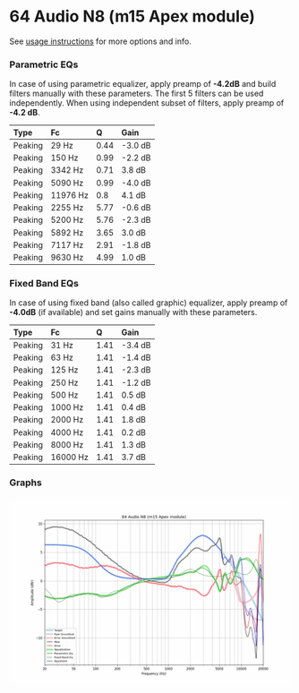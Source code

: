 # 64 Audio N8 (m15 Apex module)
See [usage instructions](https://github.com/jaakkopasanen/AutoEq#usage) for more options and info.

### Parametric EQs
In case of using parametric equalizer, apply preamp of **-4.2dB** and build filters manually
with these parameters. The first 5 filters can be used independently.
When using independent subset of filters, apply preamp of **-4.2 dB**.

| Type    | Fc       |    Q | Gain    |
|:--------|:---------|:-----|:--------|
| Peaking | 29 Hz    | 0.44 | -3.0 dB |
| Peaking | 150 Hz   | 0.99 | -2.2 dB |
| Peaking | 3342 Hz  | 0.71 | 3.8 dB  |
| Peaking | 5090 Hz  | 0.99 | -4.0 dB |
| Peaking | 11976 Hz | 0.8  | 4.1 dB  |
| Peaking | 2255 Hz  | 5.77 | -0.6 dB |
| Peaking | 5200 Hz  | 5.76 | -2.3 dB |
| Peaking | 5892 Hz  | 3.65 | 3.0 dB  |
| Peaking | 7117 Hz  | 2.91 | -1.8 dB |
| Peaking | 9630 Hz  | 4.99 | 1.0 dB  |

### Fixed Band EQs
In case of using fixed band (also called graphic) equalizer, apply preamp of **-4.0dB**
(if available) and set gains manually with these parameters.

| Type    | Fc       |    Q | Gain    |
|:--------|:---------|:-----|:--------|
| Peaking | 31 Hz    | 1.41 | -3.4 dB |
| Peaking | 63 Hz    | 1.41 | -1.4 dB |
| Peaking | 125 Hz   | 1.41 | -2.3 dB |
| Peaking | 250 Hz   | 1.41 | -1.2 dB |
| Peaking | 500 Hz   | 1.41 | 0.5 dB  |
| Peaking | 1000 Hz  | 1.41 | 0.4 dB  |
| Peaking | 2000 Hz  | 1.41 | 1.8 dB  |
| Peaking | 4000 Hz  | 1.41 | 0.2 dB  |
| Peaking | 8000 Hz  | 1.41 | 1.3 dB  |
| Peaking | 16000 Hz | 1.41 | 3.7 dB  |

### Graphs
![](./64%20Audio%20N8%20(m15%20Apex%20module).png)